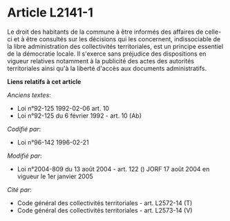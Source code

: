 # Article L2141-1

Le droit des habitants de la commune à être informés des affaires de celle-ci et à être consultés sur les décisions qui les
concernent, indissociable de la libre administration des collectivités territoriales, est un principe essentiel de la
démocratie locale. Il s'exerce sans préjudice des dispositions en vigueur relatives notamment à la publicité des actes des
autorités territoriales ainsi qu'à la liberté d'accès aux documents administratifs.

**Liens relatifs à cet article**

_Anciens textes_:

  - Loi n°92-125 1992-02-06 art. 10
  - Loi n°92-125 du 6 février 1992 - art. 10 (Ab)

_Codifié par_:

  - Loi n°96-142 1996-02-21

_Modifié par_:

  - Loi n°2004-809 du 13 août 2004 - art. 122 () JORF 17 août 2004 en vigueur le 1er janvier 2005

_Cité par_:

  - Code général des collectivités territoriales - art. L2572-14 (T)
  - Code général des collectivités territoriales - art. L2573-14 (V)

